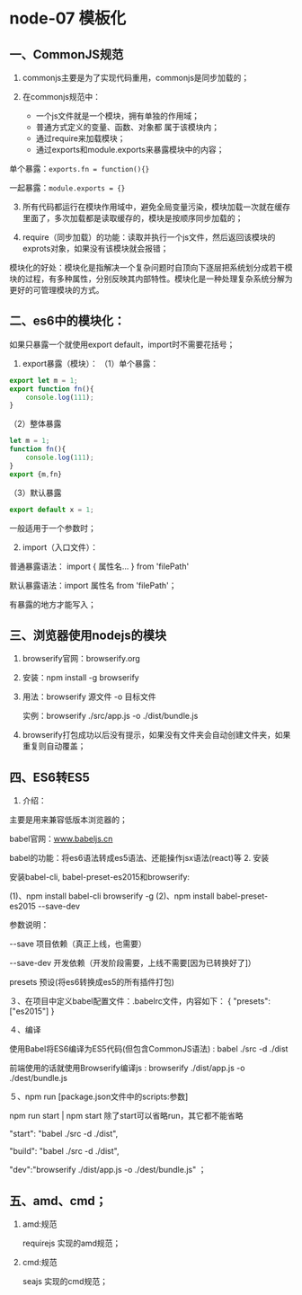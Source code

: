 # node-07 模板化
## 一、CommonJS规范
1. commonjs主要是为了实现代码重用，commonjs是同步加载的；

2. 在commonjs规范中：
	* 一个js文件就是一个模块，拥有单独的作用域；
	* 普通方式定义的变量、函数、对象都 属于该模块内；
	* 通过require来加载模块；
	* 通过exports和module.exports来暴露模块中的内容；



单个暴露：`exports.fn = function(){}`

一起暴露：`module.exports = {}`

3. 所有代码都运行在模块作用域中，避免全局变量污染，模块加载一次就在缓存里面了，多次加载都是读取缓存的，模块是按顺序同步加载的；

4. require（同步加载）的功能：读取并执行一个js文件，然后返回该模块的exprots对象，如果没有该模块就会报错；


模块化的好处：模块化是指解决一个复杂问题时自顶向下逐层把系统划分成若干模块的过程，有多种属性，分别反映其内部特性。模块化是一种处理复杂系统分解为更好的可管理模块的方式。


## 二、es6中的模块化：
如果只暴露一个就使用export default，import时不需要花括号；

1. export暴露（模块）：
（1）单个暴露：
```js
export let m = 1;
export function fn(){
    console.log(111);
}
```
（2）整体暴露
```js
let m = 1;
function fn(){
    console.log(111);
}
export {m,fn}
```
（3）默认暴露
```js
export default x = 1;
```
一般适用于一个参数时；

2. import（入口文件）：

普通暴露语法： import { 属性名... } from 'filePath'

默认暴露语法：import 属性名 from 'filePath'；

有暴露的地方才能写入；



## 三、浏览器使用nodejs的模块
1. browserify官网：browserify.org
2. 安装：npm install -g browserify
3. 用法：browserify 源文件 -o 目标文件

     实例：browserify ./src/app.js -o ./dist/bundle.js
4. browserify打包成功以后没有提示，如果没有文件夹会自动创建文件夹，如果重复则自动覆盖；




## 四、ES6转ES5
1. 介绍：

主要是用来兼容低版本浏览器的；

babel官网：www.babeljs.cn

babel的功能：将es6语法转成es5语法、还能操作jsx语法(react)等
2. 安装

安装babel-cli, babel-preset-es2015和browserify:

(1)、npm install babel-cli browserify -g
(2)、npm install babel-preset-es2015 --save-dev

参数说明：

--save 项目依赖（真正上线，也需要）

--save-dev 开发依赖（开发阶段需要，上线不需要[因为已转换好了]）

presets 预设(将es6转换成es5的所有插件打包)

３、在项目中定义babel配置文件：.babelrc文件，内容如下：
{
    "presets": ["es2015"]
}

４、编译


使用Babel将ES6编译为ES5代码(但包含CommonJS语法) : babel ./src -d ./dist

前端使用的话就使用Browserify编译js : browserify ./dist/app.js -o ./dest/bundle.js


５、npm run [package.json文件中的scripts:参数]

npm run start | npm start  除了start可以省略run，其它都不能省略

"start": "babel ./src -d ./dist",

"build": "babel ./src -d ./dist",

"dev":"browserify ./dist/app.js -o ./dest/bundle.js"   ；



## 五、amd、cmd；

1. amd:规范

   requirejs  实现的amd规范；


2. cmd:规范

   seajs 实现的cmd规范；

